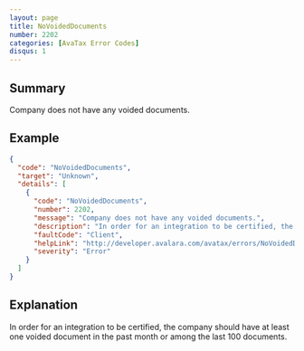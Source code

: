 ```yaml
---
layout: page
title: NoVoidedDocuments
number: 2202
categories: [AvaTax Error Codes]
disqus: 1
---
```


## Summary

Company does not have any voided documents.

## Example

```json
{
  "code": "NoVoidedDocuments",
  "target": "Unknown",
  "details": [
    {
      "code": "NoVoidedDocuments",
      "number": 2202,
      "message": "Company does not have any voided documents.",
      "description": "In order for an integration to be certified, the company should have at least one voided document in the past month or among the last 100 documents.",
      "faultCode": "Client",
      "helpLink": "http://developer.avalara.com/avatax/errors/NoVoidedDocuments",
      "severity": "Error"
    }
  ]
}
```

## Explanation

In order for an integration to be certified, the company should have at least one voided document in the past month or among the last 100 documents.
